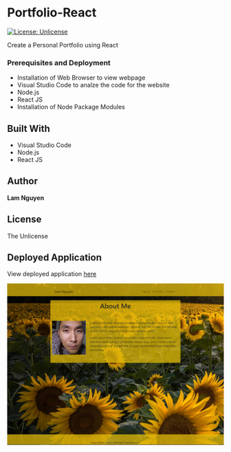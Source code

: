 # Portfolio-React
[![License: Unlicense](https://img.shields.io/badge/license-Unlicense-blue.svg)](http://unlicense.org/)

Create a Personal Portfolio using React

### Prerequisites and Deployment

* Installation of Web Browser to view webpage
* Visual Studio Code to analze the code for the website
* Node.js
* React JS
* Installation of Node Package Modules

## Built With

* Visual Studio Code
* Node.js
* React JS

## Author

**Lam Nguyen**

## License

The Unlicense

## Deployed Application

View deployed application [here](https://lamcnguyen89.github.io/Portfolio-React/)

![Screenshot](./src/images/About_Me_01.PNG)

